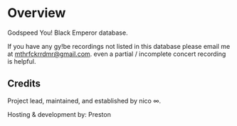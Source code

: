 

# Overview
Godspeed You! Black Emperor database.


If you have any gy!be recordings not listed in this database please email me at mthrfckrrdmr@gmail.com. even a partial / incomplete concert recording is helpful.

## Credits
Project lead, maintained, and established by nico ∞.

Hosting & development by: Preston

